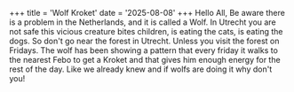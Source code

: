 +++
title = 'Wolf Kroket'
date = '2025-08-08' 
+++
Hello All, Be aware there is a problem in the Netherlands, and it is called a Wolf. In Utrecht you are not safe this vicious creature bites children, is eating the cats, is eating the dogs. So don't go near the forest in Utrecht. Unless you visit the forest on Fridays. The wolf has been showing a pattern that every friday it walks to the nearest Febo to get a Kroket and that gives him enough energy for the rest of the day. Like we already knew and if wolfs are doing it why don't you!